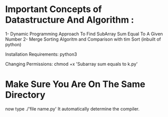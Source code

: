 #  Important Concepts of Datastructure And Algorithm :
1- Dynamic Programming Approach To Find SubArray Sum Equal To A Given Number
2- Merge Sorting Algoritm and Comparison with tim Sort (inbuilt of python)



Installation Requirements:
python3

Changing Permissions:
chmod +x 'Subarray sum equals to k.py'
 
# Make Sure You Are On The Same Directory

now type
./'file name.py'
It automatically determine the compiler.
